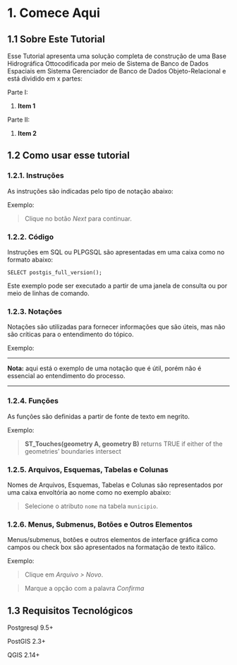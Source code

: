 # 1. Comece Aqui 

## 1.1 Sobre Este Tutorial

Esse Tutorial apresenta uma solução completa de construção de uma Base Hidrográfica Ottocodificada por meio de Sistema de Banco de Dados Espaciais em Sistema Gerenciador de Banco de Dados Objeto-Relacional e está dividido em x partes:

Parte I:

1. **Item 1**

Parte II:

1. **Item 2**

## 1.2 Como usar esse tutorial 

### 1.2.1. Instruções

As instruções são indicadas pelo tipo de notação abaixo:

Exemplo:

>Clique no botão _Next_ para continuar.

### 1.2.2. Código

Instruções em SQL ou PLPGSQL são apresentadas em uma caixa como no formato abaixo:

    SELECT postgis_full_version();

Este exemplo pode ser executado a partir de uma janela de consulta ou por meio de linhas de comando.

### 1.2.3. Notações

Notações são utilizadas para fornecer informações que são úteis, mas não são críticas para o entendimento do tópico.

Exemplo:  

***
**Nota:**
 aqui está o exemplo de uma notação que é útil, porém não é essencial ao entendimento do processo.
***

### 1.2.4. Funções

As funções são definidas a partir de fonte de texto em negrito.

Exemplo:

>**ST_Touches(geometry A, geometry B)** returns TRUE if either of the geometries’ boundaries intersect

### 1.2.5. Arquivos, Esquemas, Tabelas e Colunas

Nomes de Arquivos, Esquemas, Tabelas e Colunas são representados por uma caixa envoltória ao nome como no exemplo abaixo:

>Selecione o atributo `nome` na tabela `municipio`.

### 1.2.6. Menus, Submenus, Botões e Outros Elementos

Menus/submenus, botões e outros elementos de interface gráfica como campos ou check box são apresentados na formatação de texto itálico.

Exemplo:

>Clique em _Arquivo > Novo_.

>Marque a opção com a palavra _Confirma_

## 1.3 Requisitos Tecnológicos

Postgresql 9.5+

PostGIS 2.3+

QGIS 2.14+
